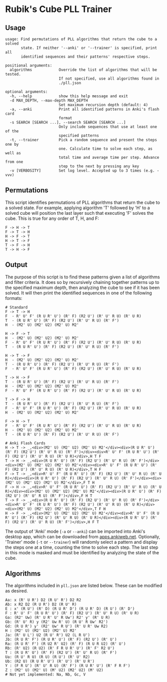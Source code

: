 # Rubik's Cube PLL Trainer

## Usage

```
usage: Find permutations of PLL algorithms that return the cube to a solved 
       state. If neither '--anki' or '--trainer' is specified, print all 
       identified sequences and their patterns' respective steps.

positional arguments:
  algorithms            Override the list of algorithms that will be tested.
                        If not specified, use all algorithms found in
                        ./pll.json

optional arguments:
  -h, --help            show this help message and exit
  -d MAX_DEPTH, --max-depth MAX_DEPTH
                        Set maximum recursion depth (default: 4)
  -a, --anki            Print all identified patterns in Anki's flash card
                        format
  -s SEARCH [SEARCH ...], --search SEARCH [SEARCH ...]
                        Only include sequences that use at least one of the
                        specified patterns
  -t, --trainer         Pick a random sequence and present the steps one by
                        one. Calculate time to solve each step, as well as
                        total time and average time per step. Advance from one
                        step to the next by pressing any key
  -v [VERBOSITY]        Set log level. Accepted up to 3 times (e.g. -vvv)
```

## Permutations

This script identifies permutations of PLL algorithms that return the cube to a
solved state. For example, applying algorithm 'T' followed by 'H' to a solved
cube will position the last layer such that executing 'F' solves the cube. This
is true for any order of T, H, and F:

```
F -> H -> T
F -> T -> H
H -> F -> T
H -> T -> F
T -> F -> H
T -> H -> F
```

## Output

The purpose of this script is to find these patterns given a list of algorithms
and filter criteria. It does so by recursively chaining together patterns up to
the specified maximum depth, then analyzing the cube to see if it has been
solved. It will then print the identified sequences in one of the following 
formats:

```
# Standard
F -> T -> H
F  - R' U' F' (R U R' U') (R' F) (R2 U') (R' U' R U) (R' U R)
T  - (R U R' U') (R' F) (R2 U') (R' U' R U) (R' F')
H  - (M2' U) (M2' U2) (M2' U) M2'

H -> F -> T
H  - (M2' U) (M2' U2) (M2' U) M2'
F  - R' U' F' (R U R' U') (R' F) (R2 U') (R' U' R U) (R' U R)
T  - (R U R' U') (R' F) (R2 U') (R' U' R U) (R' F')

H -> T -> F
H  - (M2' U) (M2' U2) (M2' U) M2'
T  - (R U R' U') (R' F) (R2 U') (R' U' R U) (R' F')
F  - R' U' F' (R U R' U') (R' F) (R2 U') (R' U' R U) (R' U R)

T -> H -> F
T  - (R U R' U') (R' F) (R2 U') (R' U' R U) (R' F')
H  - (M2' U) (M2' U2) (M2' U) M2'
F  - R' U' F' (R U R' U') (R' F) (R2 U') (R' U' R U) (R' U R)

T -> F -> H
T  - (R U R' U') (R' F) (R2 U') (R' U' R U) (R' F')
F  - R' U' F' (R U R' U') (R' F) (R2 U') (R' U' R U) (R' U R)
H  - (M2' U) (M2' U2) (M2' U) M2'

F -> H -> T
F  - R' U' F' (R U R' U') (R' F) (R2 U') (R' U' R U) (R' U R)
H  - (M2' U) (M2' U2) (M2' U) M2'
T  - (R U R' U') (R' F) (R2 U') (R' U' R U) (R' F')

# Anki Flash Cards
H -> T -> _,<div>(M2' U) (M2' U2) (M2' U) M2'</div><div>(R U R' U') (R' F) (R2 U') (R' U' R U) (R' F')</div><div>R' U' F' (R U R' U') (R' F) (R2 U') (R' U' R U) (R' U R)</div>,H T F
T -> H -> _,<div>(R U R' U') (R' F) (R2 U') (R' U' R U) (R' F')</div><div>(M2' U) (M2' U2) (M2' U) M2'</div><div>R' U' F' (R U R' U') (R' F) (R2 U') (R' U' R U) (R' U R)</div>,T H F
F -> T -> _,<div>R' U' F' (R U R' U') (R' F) (R2 U') (R' U' R U) (R' U R)</div><div>(R U R' U') (R' F) (R2 U') (R' U' R U) (R' F')</div><div>(M2' U) (M2' U2) (M2' U) M2'</div>,F T H
F -> H -> _,<div>R' U' F' (R U R' U') (R' F) (R2 U') (R' U' R U) (R' U R)</div><div>(M2' U) (M2' U2) (M2' U) M2'</div><div>(R U R' U') (R' F) (R2 U') (R' U' R U) (R' F')</div>,F H T
T -> F -> _,<div>(R U R' U') (R' F) (R2 U') (R' U' R U) (R' F')</div><div>R' U' F' (R U R' U') (R' F) (R2 U') (R' U' R U) (R' U R)</div><div>(M2' U) (M2' U2) (M2' U) M2'</div>,T F H
H -> F -> _,<div>(M2' U) (M2' U2) (M2' U) M2'</div><div>R' U' F' (R U R' U') (R' F) (R2 U') (R' U' R U) (R' U R)</div><div>(R U R' U') (R' F) (R2 U') (R' U' R U) (R' F')</div>,H F T
```

The output of 'Anki' mode (`-a` or `--anki`) can be imported into Anki's desktop
app, which can be downloaded from [apps.ankiweb.net](https://apps.ankiweb.net/).
Optionally, 'Trainer' mode (`-t` or `--trainer`) will randomly select a pattern
and display the steps one at a time, counting the time to solve each step. The
last step in this mode is masked and must be identified by analyzing the state
of the cube.

## Algorithms

The algorithms included in `pll.json` are listed below. These can be modified as
desired.

```
Aa: x (R' U R') D2 (R U' R') D2 R2
Ab: x R2 D2 (R U R') D2 (R U' R)
E : x' (R U') (R' D) (R U R' D') (R U R' D) (R U') (R' D')
F : R' U' F' (R U R' U') (R' F) (R2 U') (R' U' R U) (R' U R)
Ga: (R2' Uw) (R' U R' U' R Uw') R2' y' (R' U R)
Gb: (R' U' R) y (R2' Uw R' U) (R U' R Uw' R2')
Gd: (R U R') y' (R2' Uw' R U') (R' U R' Uw R2)
H : (M2' U) (M2' U2) (M2' U) M2'
Ja: (R' U L') U2 (R U' R') U2 (L R U')
Jb: (R U R' F') (R U R' U') (R' F) (R2 U') (R' U')
Ra: (R U R' F') (R U2 R' U2) (R' F) (R U R U2) (R' U')
Rb: (R' U2) (R U2) (R' F R U R' U') (R' F' R2 U')
T : (R U R' U') (R' F) (R2 U') (R' U' R U) (R' F')
Ua: (R U' R U) (R U) (R U') (R' U' R2)
Ub: (R2 U) (R U R' U') (R' U') (R' U R')
Y : (F R U') (R' U' R U) (R' F') (R U R' U') (R' F R F')
Z : (M2' U) (M2' U) (M' U2) (M2' U2) (M' U2)
# Not yet implemented: Na, Nb, Gc, V
```
